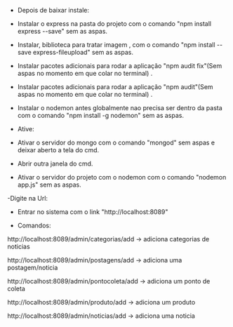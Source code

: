 
- Depois de baixar instale:

- Instalar o express na pasta do projeto com o comando "npm install express --save" sem as aspas.

- Instalar, biblioteca para tratar imagem , com o comando "npm install --save express-fileupload" sem as aspas.

- Instalar pacotes adicionais para rodar a aplicação "npm audit fix"(Sem aspas no momento em que colar no terminal) .

- Instalar pacotes adicionais para rodar a aplicação "npm audit"(Sem aspas no momento em que colar no terminal) .

- Instalar o nodemon antes globalmente nao precisa ser dentro  da pasta com o comando "npm install -g nodemon"  sem as aspas.

- Ative:

- Ativar o servidor do mongo com o comando "mongod" sem aspas e deixar aberto a tela do cmd.

- Abrir outra janela do cmd.

- Ativar o servidor do projeto com o nodemon com o comando "nodemon app.js" sem as aspas.

-Digite na Url:

- Entrar no sistema com o link "http://localhost:8089"

- Comandos:

http://localhost:8089/admin/categorias/add -> adiciona categorias de noticias

http://localhost:8089/admin/postagens/add -> adiciona uma postagem/noticia

http://localhost:8089/admin/pontocoleta/add -> adiciona um ponto de coleta

http://localhost:8089/admin/produto/add -> adiciona um produto

http://localhost:8089/admin/noticias/add -> adiciona uma noticia
